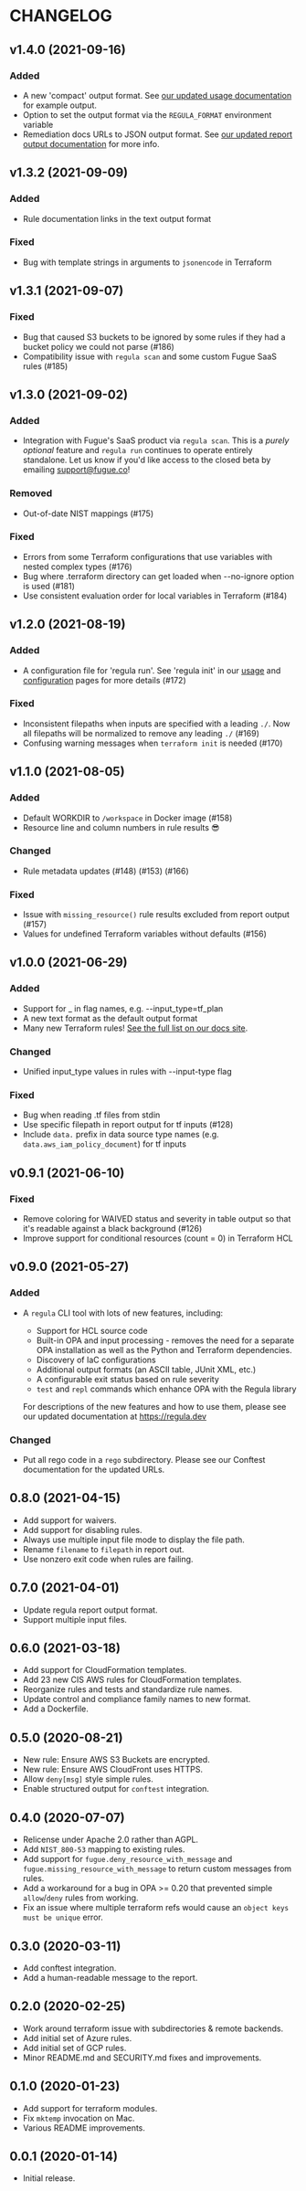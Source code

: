 # CHANGELOG

## v1.4.0 (2021-09-16)

### Added
* A new 'compact' output format. See [our updated usage documentation](https://regula.dev/usage.html#example-output) for example output.
* Option to set the output format via the `REGULA_FORMAT` environment variable
* Remediation docs URLs to JSON output format. See [our updated report output documentation](https://regula.dev/report.html#rule-result-attributes) for more info.

## v1.3.2 (2021-09-09)

### Added
* Rule documentation links in the text output format

### Fixed
* Bug with template strings in arguments to `jsonencode` in Terraform

## v1.3.1 (2021-09-07)

### Fixed
* Bug that caused S3 buckets to be ignored by some rules if they had a bucket policy we could not parse (#186)
* Compatibility issue with `regula scan` and some custom Fugue SaaS rules (#185)

## v1.3.0 (2021-09-02)

### Added
* Integration with Fugue's SaaS product via `regula scan`. This is a _purely optional_ feature and `regula run` continues to operate entirely standalone. Let us know if you'd like access to the closed beta by emailing support@fugue.co!

### Removed
* Out-of-date NIST mappings (#175)

### Fixed
* Errors from some Terraform configurations that use variables with nested complex types (#176)
* Bug where .terraform directory can get loaded when --no-ignore option is used (#181)
* Use consistent evaluation order for local variables in Terraform (#184)

## v1.2.0 (2021-08-19)

### Added
* A configuration file for 'regula run'. See 'regula init' in our [usage](https://regula.dev/usage.html#init) and [configuration](https://regula.dev/configuration.html#setting-defaults-for-regula-run) pages for more details (#172)

### Fixed
* Inconsistent filepaths when inputs are specified with a leading `./`. Now all filepaths will be normalized to remove any leading `./` (#169)
* Confusing warning messages when `terraform init` is needed (#170)

## v1.1.0 (2021-08-05)

### Added
* Default WORKDIR to `/workspace` in Docker image (#158)
* Resource line and column numbers in rule results :sunglasses:

### Changed
* Rule metadata updates (#148) (#153) (#166)

### Fixed
* Issue with `missing_resource()` rule results excluded from report output (#157)
* Values for undefined Terraform variables without defaults (#156)

## v1.0.0 (2021-06-29)

### Added
* Support for _ in flag names, e.g. --input_type=tf_plan
* A new text format as the default output format
* Many new Terraform rules! [See the full list on our docs site](https://regula.dev/rules.html).

### Changed
* Unified input_type values in rules with --input-type flag

### Fixed
* Bug when reading .tf files from stdin
* Use specific filepath in report output for tf inputs (#128)
* Include `data.` prefix in data source type names (e.g. `data.aws_iam_policy_document`) for tf inputs

## v0.9.1 (2021-06-10)

### Fixed
* Remove coloring for WAIVED status and severity in table output so that it's readable against a black background (#126)
* Improve support for conditional resources (count = 0) in Terraform HCL

## v0.9.0 (2021-05-27)

### Added
* A `regula` CLI tool with lots of new features, including:
  * Support for HCL source code
  * Built-in OPA and input processing - removes the need for a separate OPA
    installation as well as the Python and Terraform dependencies.
  * Discovery of IaC configurations
  * Additional output formats (an ASCII table, JUnit XML, etc.)
  * A configurable exit status based on rule severity 
  * `test` and `repl` commands which enhance OPA with the Regula library

  For descriptions of the new features and how to use them, please see our updated
  documentation at https://regula.dev


### Changed
* Put all rego code in a `rego` subdirectory. Please see our Conftest documentation for the updated URLs.

## 0.8.0 (2021-04-15)

* Add support for waivers.
* Add support for disabling rules.
* Always use multiple input file mode to display the file path.
* Rename `filename` to `filepath` in report out.
* Use nonzero exit code when rules are failing.

## 0.7.0 (2021-04-01)

*  Update regula report output format.
*  Support multiple input files.

## 0.6.0 (2021-03-18)

*  Add support for CloudFormation templates.
*  Add 23 new CIS AWS rules for CloudFormation templates.
*  Reorganize rules and tests and standardize rule names.
*  Update control and compliance family names to new format.
*  Add a Dockerfile.

## 0.5.0 (2020-08-21)

* New rule: Ensure AWS S3 Buckets are encrypted.
* New rule: Ensure AWS CloudFront uses HTTPS.
* Allow `deny[msg]` style simple rules.
* Enable structured output for `conftest` integration.

## 0.4.0 (2020-07-07)

* Relicense under Apache 2.0 rather than AGPL.
* Add `NIST_800-53` mapping to existing rules.
* Add support for `fugue.deny_resource_with_message` and
  `fugue.missing_resource_with_message` to return custom messages from rules.
* Add a workaround for a bug in OPA >= 0.20 that prevented simple `allow`/`deny`
  rules from working.
* Fix an issue where multiple terraform refs would cause an
  `object keys must be unique` error.

## 0.3.0 (2020-03-11)

* Add conftest integration.
* Add a human-readable message to the report.

## 0.2.0 (2020-02-25)

* Work around terraform issue with subdirectories & remote backends.
* Add initial set of Azure rules.
* Add initial set of GCP rules.
* Minor README.md and SECURITY.md fixes and improvements.

## 0.1.0 (2020-01-23)

* Add support for terraform modules.
* Fix `mktemp` invocation on Mac.
* Various README improvements.

## 0.0.1 (2020-01-14)

* Initial release.

